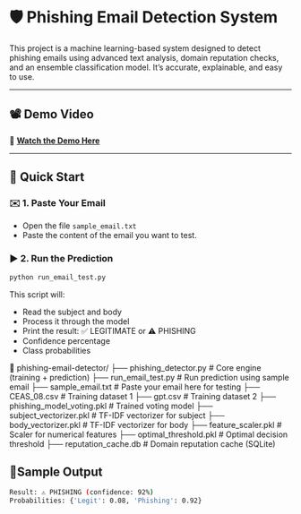 # 🛡️ Phishing Email Detection System

This project is a machine learning-based system designed to detect phishing emails using advanced text analysis, domain reputation checks, and an ensemble classification model. It’s accurate, explainable, and easy to use.

---

## 📽️ Demo Video

🎥 **[Watch the Demo Here](https://drive.google.com/file/d/1Yl8XefhcONBbOfblre3EWHqRP5-d46ob/view?usp=sharing)**

---

## 🚀 Quick Start

### ✉️ 1. Paste Your Email
- Open the file `sample_email.txt`
- Paste the content of the email you want to test.


### ▶️ 2. Run the Prediction

```bash
python run_email_test.py
```

This script will:
- Read the subject and body
- Process it through the model
- Print the result:
    ✅ LEGITIMATE or ⚠️ PHISHING
- Confidence percentage
- Class probabilities

📁 phishing-email-detector/
├── phishing_detector.py        # Core engine (training + prediction)
├── run_email_test.py           # Run prediction using sample email
├── sample_email.txt            # Paste your email here for testing
├── CEAS_08.csv                 # Training dataset 1
├── gpt.csv                     # Training dataset 2
├── phishing_model_voting.pkl   # Trained voting model
├── subject_vectorizer.pkl      # TF-IDF vectorizer for subject
├── body_vectorizer.pkl         # TF-IDF vectorizer for body
├── feature_scaler.pkl          # Scaler for numerical features
├── optimal_threshold.pkl       # Optimal decision threshold
├── reputation_cache.db         # Domain reputation cache (SQLite)


## 🧪Sample Output
```bash
Result: ⚠️ PHISHING (confidence: 92%)
Probabilities: {'Legit': 0.08, 'Phishing': 0.92}
```

